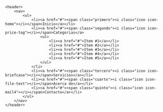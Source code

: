 <!DOCTYPE html>
<html lang="en">
<head>
    <meta charset="UTF-8">
    <title>Nuevo Docunento HTML</title>
    <link rel="stylesheet" href="Estilos.css">
    <link rel="stylesheet" href="Fonts.css">
</head>
<body>
   
    <header>
        <nav>
            <ul>
                <li><a href="#"><span class="primero"><i class="icon icon-home"></i></span>Inicio</a></li>
                <li><a href="#"><span class="segundo"><i class="icon icon-price-tag"></i></span>Categorias</a>
                    <ul>
                        <li><a href="#">Item #1</a></li>
                        <li><a href="#">Item #2</a></li>
                        <li><a href="#">Item #3</a></li>
                        <li><a href="#">Item #4</a></li>
                        <li><a href="#">Item #5</a></li>
                    </ul>
                </li>
                <li><a href="#"><span class="tercero"><i class="icon icon-briefcase"></i></span>Servicios</a></li>
                <li><a href="#"><span class="cuarto"><i class="icon icon-file-text"></i></span>Acerca de</a></li>
                <li><a href="#"><span class="quinto"><i class="icon icon-mail4"></i></span>Contacto</a></li>
            </ul>
        </nav>
    </header>
    
</body>
</html>

